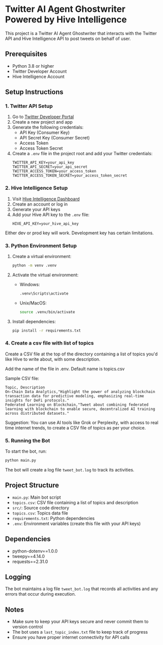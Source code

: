 # Twitter AI Agent Ghostwriter Powered by Hive Intelligence

This project is a Twitter AI Agent Ghostwriter that interacts with the Twitter API and Hive Intelligence API to post tweets on behalf of user.

## Prerequisites

- Python 3.8 or higher
- Twitter Developer Account
- Hive Intelligence Account

## Setup Instructions

### 1. Twitter API Setup

1. Go to [Twitter Developer Portal](https://developer.twitter.com/en/portal/dashboard)
2. Create a new project and app
3. Generate the following credentials:
   - API Key (Consumer Key)
   - API Secret Key (Consumer Secret)
   - Access Token
   - Access Token Secret
4. Create a `.env` file in the project root and add your Twitter credentials:
   ```
   TWITTER_API_KEY=your_api_key
   TWITTER_API_SECRET=your_api_secret
   TWITTER_ACCESS_TOKEN=your_access_token
   TWITTER_ACCESS_TOKEN_SECRET=your_access_token_secret
   ```

### 2. Hive Intelligence Setup

1. Visit [Hive Intelligence Dashboard](https://dashboard.hiveintelligence.xyz)
2. Create an account or log in
3. Generate your API keys
4. Add your Hive API key to the `.env` file:
   ```
   HIVE_API_KEY=your_hive_api_key
   ```
Either dev or prod key will work. Development key has certain limitations.

### 3. Python Environment Setup

1. Create a virtual environment:
   ```bash
   python -m venv .venv
   ```

2. Activate the virtual environment:
   - Windows:
     ```bash
     .venv\Scripts\activate
     ```
   - Unix/MacOS:
     ```bash
     source .venv/bin/activate
     ```

3. Install dependencies:
   ```bash
   pip install -r requirements.txt
   ```

### 4. Create a csv file with list of topics

Create a CSV file at the top of the directory containing a list of topics you'd like Hive to write about, with some description.

Add the name of the file in .env. Default name is topics.csv

Sample CSV file:

```
Topic, Description
On-Chain Data Analytics,"Highlight the power of analyzing blockchain transaction data for predictive modeling, emphasizing real-time insights for DeFi protocols."
Federated Learning on Blockchain,"Tweet about combining federated learning with blockchain to enable secure, decentralized AI training across distributed datasets."
```

Suggestion: You can use AI tools like Grok or Perplexity, with access to real time internet trends, to create a CSV file of topics as per your choice.


### 5. Running the Bot

To start the bot, run:
```bash
python main.py
```

The bot will create a log file `tweet_bot.log` to track its activities.

## Project Structure

- `main.py`: Main bot script
- `topics.csv`: CSV file containing a list of topics and description
- `src/`: Source code directory
- `topics.csv`: Topics data file
- `requirements.txt`: Python dependencies
- `.env`: Environment variables (create this file with your API keys)

## Dependencies

- python-dotenv==1.0.0
- tweepy==4.14.0
- requests==2.31.0

## Logging

The bot maintains a log file `tweet_bot.log` that records all activities and any errors that occur during execution.

## Notes

- Make sure to keep your API keys secure and never commit them to version control
- The bot uses a `last_topic_index.txt` file to keep track of progress
- Ensure you have proper internet connectivity for API calls 
